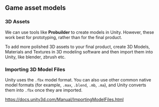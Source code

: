 ## Game asset models

### 3D Assets

We can use tools like **Probuilder** to create models in Unity. However, these work best for prototyping, rather than for the final product.

To add more polished 3D assets to your final product, create 3D Models, Materials and Textures in 3D modeling software and then import them into Unity, like blender, zbrush etc.

### Importing 3D Model Files
Unity uses the `.fbx` model format. You can also use other common native model formats (for example, `.max`, `.blend`, `.mb`, `.ma`), and Unity converts them into `.fbx` once they are imported.


https://docs.unity3d.com/Manual/ImportingModelFiles.html





